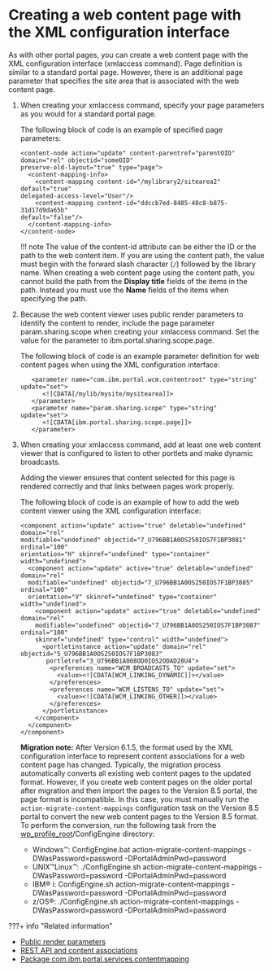 # Creating a web content page with the XML configuration interface

As with other portal pages, you can create a web content page with the XML configuration interface \(xmlaccess command\). Page definition is similar to a standard portal page. However, there is an additional page parameter that specifies the site area that is associated with the web content page.

1.  When creating your xmlaccess command, specify your page parameters as you would for a standard portal page.

    The following block of code is an example of specified page parameters:

    ```
    <content-node action="update" content-parentref="parentOID" domain="rel" objectid="someOID" 
    preserve-old-layout="true" type="page">
      <content-mapping-info>
        <content-mapping content-id="/mylibrary2/sitearea2" default="true" 
    delegated-access-level="User"/>
        <content-mapping content-id="ddccb7ed-8485-48c8-b875-31d17d9da65b" 
    default="false"/>
      </content-mapping-info>
    </content-node> 
    ```

    !!! note
      The value of the content-id attribute can be either the ID or the path to the web content item. If you are using the content path, the value must begin with the forward slash character \(`/`\) followed by the library name. When creating a web content page using the content path, you cannot build the path from the **Display title** fields of the items in the path. Instead you must use the **Name** fields of the items when specifying the path.

2.  Because the web content viewer uses public render parameters to identify the content to render, include the page parameter param.sharing.scope when creating your xmlaccess command. Set the value for the parameter to ibm.portal.sharing.scope.page.

    The following block of code is an example parameter definition for web content pages when using the XML configuration interface:

    ```
       <parameter name="com.ibm.portal.wcm.contentroot" type="string" update="set">
          <![CDATA[/mylib/mysite/mysitearea]]>
       </parameter>
       <parameter name="param.sharing.scope" type="string" update="set">
          <![CDATA[ibm.portal.sharing.scope.page]]>
       </parameter>
    ```

3.  When creating your xmlaccess command, add at least one web content viewer that is configured to listen to other portlets and make dynamic broadcasts.

    Adding the viewer ensures that content selected for this page is rendered correctly and that links between pages work properly.

    The following block of code is an example of how to add the web content viewer using the XML configuration interface:

    ```
    <component action="update" active="true" deletable="undefined" domain="rel" 
    modifiable="undefined" objectid="7_U796BB1A0OS250IOS7F1BP3081" ordinal="100" 
    orientation="H" skinref="undefined" type="container" width="undefined">
      <component action="update" active="true" deletable="undefined" domain="rel" 
      modifiable="undefined" objectid="7_U796BB1A0OS250IOS7F1BP3085" ordinal="100" 
      orientation="V" skinref="undefined" type="container" width="undefined">
        <component action="update" active="true" deletable="undefined" domain="rel" 
        modifiable="undefined" objectid="7_U796BB1A0OS250IOS7F1BP3087" ordinal="100" 
        skinref="undefined" type="control" width="undefined">
          <portletinstance action="update" domain="rel" objectid="5_U796BB1A0OS250IOS7F1BP3083" 
           portletref="3_U796BB1A008OD0IOS2ODAD28U4">
            <preferences name="WCM_BROADCASTS_TO" update="set">
              <value><![CDATA[WCM_LINKING_DYNAMIC]]></value>
            </preferences>
            <preferences name="WCM_LISTENS_TO" update="set">
              <value><![CDATA[WCM_LINKING_OTHER]]></value>
            </preferences>
          </portletinstance>
        </component>
      </component>
    </component>
    ```

    **Migration note:** After Version 6.1.5, the format used by the XML configuration interface to represent content associations for a web content page has changed. Typically, the migration process automatically converts all existing web content pages to the updated format. However, if you create web content pages on the older portal after migration and then import the pages to the Version 8.5 portal, the page format is incompatible. In this case, you must manually run the `action-migrate-content-mappings` configuration task on the Version 8.5 portal to convert the new web content pages to the Version 8.5 format. To perform the conversion, run the following task from the [wp\_profile\_root](../../../../../../guide_me/wpsdirstr.md)/ConfigEngine directory:

    -   Windows™: ConfigEngine.bat action-migrate-content-mappings -DWasPassword=password -DPortalAdminPwd=password
    -   UNIX™Linux™: ./ConfigEngine.sh action-migrate-content-mappings -DWasPassword=password -DPortalAdminPwd=password
    -   IBM® i: ConfigEngine.sh action-migrate-content-mappings -DWasPassword=password -DPortalAdminPwd=password
    -   z/OS®: ./ConfigEngine.sh action-migrate-content-mappings -DWasPassword=password -DPortalAdminPwd=password


???+ info "Related information"
  - [Public render parameters](../../../../../../extend_dx/portlets_development/portlet_communication/pltcom_pubrndrprm.md)
  - [REST API and content associations](../advance_adm_sample/contentmap/mp_wcm_contentmap_restapi.md)
  - [Package com.ibm.portal.services.contentmapping](https://help.hcltechsw.com/digital-experience/8.5/dev/javadoc/vrm/850/spi_docs/com/ibm/portal/services/contentmapping/package-summary.html)

